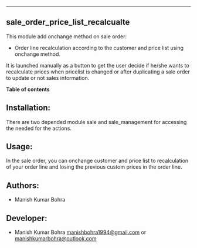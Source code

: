 ---------------------------------
sale_order_price_list_recalcualte
---------------------------------


This module add onchange method on sale order:

* Order line recalculation according to the customer and price list using onchange method.

It is launched manually as a button to get the user decide if he/she wants to
recalculate prices when pricelist is changed or after duplicating a sale order
to update or not sales information.

**Table of contents**

Installation:
-------------

There are two depended module sale and sale_management for accessing the needed for the actions.

Usage:
------

In the sale order, you can onchange customer and price list to recalculation 
of your order line and losing the previous custom prices in the order line.

Authors:
--------
* Manish Kumar Bohra

Developer:
----------
* Manish Kumar Bohra <manishbohra1994@gmail.com> or <manishkumarbohra@outlook.com>

